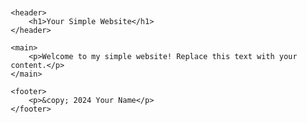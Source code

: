 <!DOCTYPE html>
<html lang="en">
<head>
    <meta charset="UTF-8">
    <meta name="viewport" content="width=device-width, initial-scale=1.0">
    <title>Your Simple Website</title>
    <style>
        body {
            font-family: Arial, sans-serif;
            margin: 20px;
        }
        header {
            text-align: center;
            padding: 10px;
            background-color: #f2f2f2;
        }
        main {
            max-width: 800px;
            margin: 0 auto;
        }
        footer {
            text-align: center;
            padding: 10px;
            background-color: #f2f2f2;
        }
    </style>
</head>
<body>

    <header>
        <h1>Your Simple Website</h1>
    </header>

    <main>
        <p>Welcome to my simple website! Replace this text with your content.</p>
    </main>

    <footer>
        <p>&copy; 2024 Your Name</p>
    </footer>

</body>
</html>
